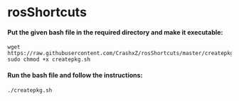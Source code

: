 # rosShortcuts

#### Put the given bash file in the required directory and make it executable:
```
wget https://raw.githubusercontent.com/CrashxZ/rosShortcuts/master/createpkg.sh
sudo chmod +x createpkg.sh
```


#### Run the bash file and follow the instructions:
```
./createpkg.sh
```
